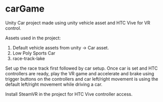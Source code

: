 # carGame
Unity Car project made using unity vehicle asset and HTC Vive for VR control.


Assets used in the project:
1. Default vehicle assets from unity -> Car asset.
2. Low Poly Sports Car
3. race-track-lake

Set up the race track first followed by car setup. 
Once car is set and HTC controllers are ready, play the VR game and accelerate and brake using trigger buttons on the controllers and car left/right movement is using the default left/right movement while driving a car.

Install SteamVR in the project for HTC Vive controller access.
